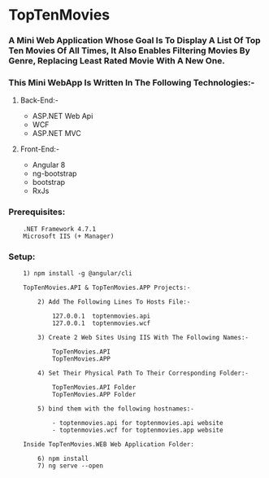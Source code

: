 # TopTenMovies

### A Mini Web Application Whose Goal Is To Display A List Of Top Ten Movies Of All Times, It Also Enables Filtering Movies By Genre, Replacing Least Rated Movie With A New One.

### This Mini WebApp Is Written In The Following Technologies:-

1. Back-End:-
    - ASP.NET Web Api
    - WCF
    - ASP.NET MVC

2. Front-End:-
    - Angular 8
    - ng-bootstrap
    - bootstrap
    - RxJs


### Prerequisites:
```
    .NET Framework 4.7.1
    Microsoft IIS (+ Manager)
```

### Setup:
```
    1) npm install -g @angular/cli

    TopTenMovies.API & TopTenMovies.APP Projects:-

        2) Add The Following Lines To Hosts File:-

            127.0.0.1  toptenmovies.api
            127.0.0.1  toptenmovies.wcf

        3) Create 2 Web Sites Using IIS With The Following Names:-

            TopTenMovies.API
            TopTenMovies.APP
        
        4) Set Their Physical Path To Their Corresponding Folder:-

            TopTenMovies.API Folder
            TopTenMovies.APP Folder
        
        5) bind them with the following hostnames:-

            - toptenmovies.api for toptenmovies.api website
            - toptenmovies.wcf for toptenmovies.app website
    
    Inside TopTenMovies.WEB Web Application Folder:

        6) npm install
        7) ng serve --open
```
